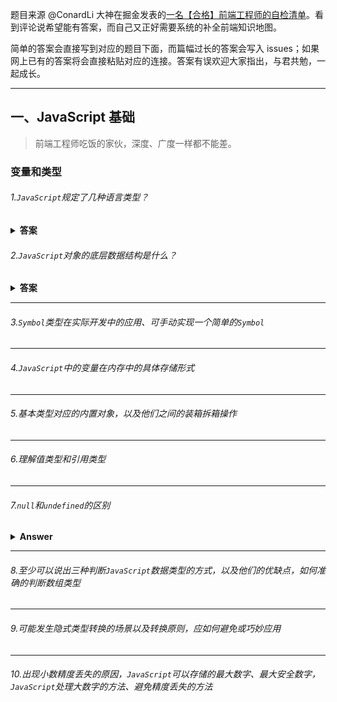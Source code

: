 题目来源 @ConardLi 大神在掘金发表的[一名【合格】前端工程师的自检清单](https://juejin.im/post/5cc1da82f265da036023b628)。看到评论说希望能有答案，而自己又正好需要系统的补全前端知识地图。

简单的答案会直接写到对应的题目下面，而篇幅过长的答案会写入 issues；如果网上已有的答案将会直接粘贴对应的连接。答案有误欢迎大家指出，与君共勉，一起成长。



---

## 一、JavaScript 基础

> 前端工程师吃饭的家伙，深度、广度一样都不能差。

### 变量和类型

###### 1.`JavaScript`规定了几种语言类型？

<details><summary><b>答案</b></summary>
	<p>
    
	JavaScript语言类型分为两类：基础类型和引用类型；

    	基础类型： `Number`, `String`, `Boolean`, `Null`,` Undefined`,` Symbol` (ES6新增)；

    	引用类型： `Object`；
    
  </p>
</details>



###### 2.`JavaScript`对象的底层数据结构是什么？

<details><summary><b>答案</b></summary>
<p>
  
</p>
</details>

---

###### 3.`Symbol`类型在实际开发中的应用、可手动实现一个简单的`Symbol`

---

###### 4.`JavaScript`中的变量在内存中的具体存储形式

---

###### 5.基本类型对应的内置对象，以及他们之间的装箱拆箱操作

---

###### 6.理解值类型和引用类型

---

###### 7.`null`和`undefined`的区别

<details><summary><b>Answer</b></summary>
<p class="color: #333;">
	
`undefined` 是 `Undefined` 类型的值，表示未定义。任何变量在赋值前都是 `Undefined` 类型，值为 `undefined` 。由于`undefined` 只是全局作用域下的一个属性（变量），并非关键字。`undefined` **属性的属性特性**

|    属性名    | 属性值 |
| :----------: | :----: |
|   writable   | false  |
|  enumerable  | false  |
| configurable | false  |

  全局作用下的undefined 不能 被重新，而在函数作用域内是可以随意改下undefined 的。这也是建议使用 void 0 来表示 undefined 的来源。

```javascript
window.undefined = 1; // false
function setUndefiend(){
    let undefined = 1;
    console.log(undefined); // 1
    console.log(undefined === void 0); // false
}
setUndefined();
```

  `Null` 类型也只有一个值，就是 `null`，它的语义表示空值，与 `undefined` 不同，`null` 是 `JavaScript` 关键字，所以在任何代码中，你都可以放心用 `null` 关键字来获取 `null` 值。
</p>
</details>

---

###### 8.至少可以说出三种判断`JavaScript`数据类型的方式，以及他们的优缺点，如何准确的判断数组类型

---

###### 9.可能发生隐式类型转换的场景以及转换原则，应如何避免或巧妙应用

---

###### 10.出现小数精度丢失的原因，`JavaScript`可以存储的最大数字、最大安全数字，`JavaScript`处理大数字的方法、避免精度丢失的方法



